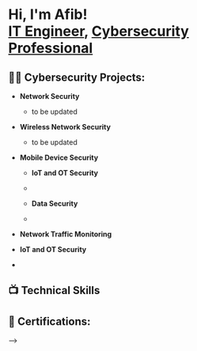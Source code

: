 <h1>Hi, I'm Afib! <br/><a href="https://https://github.com/datafib">IT Engineer</a>, <a href="https://www.linkedin.com/in/a-ibrahim-423ab129/">Cybersecurity Professional</a></h1>

<h2>👨‍💻 Cybersecurity Projects:</h2>

- <b>Network Security</b>
  - to be updated
- <b>Wireless Network Security</b>
  - to be updated
- <b>Mobile Device Security</b>
  

  
  - <b>IoT and OT Security</b>
  - 

  - <b>Data Security</b>
  - 


- <b>Network Traffic Monitoring</b>
 
- <b>IoT and OT Security</b>

- 
<h2>📺 Technical Skills</h2>

<h2> 🤳 Certifications:</h2>



-->
